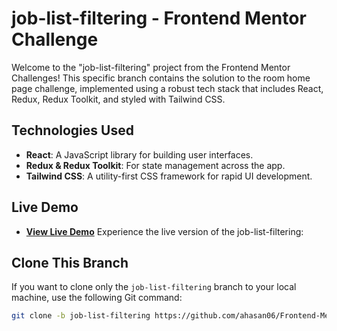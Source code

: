 # job-list-filtering - Frontend Mentor Challenge

Welcome to the "job-list-filtering" project from the Frontend Mentor Challenges! This specific branch contains the solution to the room home page challenge, implemented using a robust tech stack that includes React, Redux, Redux Toolkit, and styled with Tailwind CSS.

## Technologies Used

- **React**: A JavaScript library for building user interfaces.
- **Redux & Redux Toolkit**: For state management across the app.
- **Tailwind CSS**: A utility-first CSS framework for rapid UI development.

## Live Demo
- **[View Live Demo]()**
Experience the live version of the job-list-filtering:

## Clone This Branch
If you want to clone only the `job-list-filtering` branch to your local machine, use the following Git command:

```bash
git clone -b job-list-filtering https://github.com/ahasan06/Frontend-MentorChallenges.git


